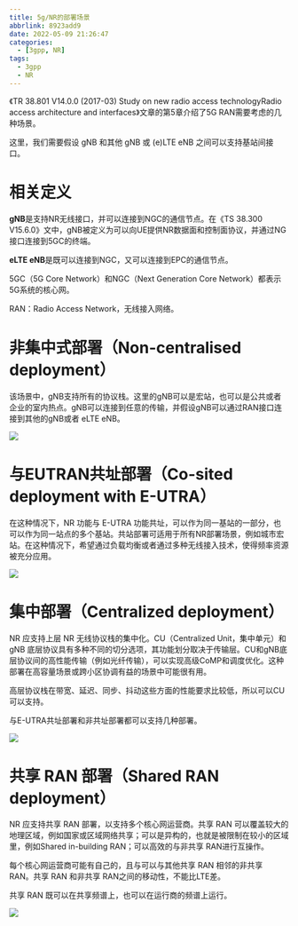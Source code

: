 ```yaml
---
title: 5g/NR的部署场景
abbrlink: 8923add9
date: 2022-05-09 21:26:47
categories:
  - [3gpp, NR]
tags:
  - 3gpp
  - NR
---
```




《TR 38.801 V14.0.0 (2017-03) Study on new radio  access technologyRadio access architecture and interfaces》文章的第5章介绍了5G RAN需要考虑的几种场景。

这里，我们需要假设 gNB 和其他 gNB 或 (e)LTE eNB 之间可以支持基站间接口。

<!--more-->

# 相关定义

**gNB**是支持NR无线接口，并可以连接到NGC的通信节点。在《TS 38.300 V15.6.0》文中，gNB被定义为可以向UE提供NR数据面和控制面协议，并通过NG接口连接到5GC的终端。

**eLTE eNB**是既可以连接到NGC，又可以连接到EPC的通信节点。

5GC（5G Core Network）和NGC（Next Generation Core Network）都表示5G系统的核心网。

RAN：Radio Access Network，无线接入网络。



# 非集中式部署（Non-centralised deployment）

该场景中，gNB支持所有的协议栈。这里的gNB可以是宏站，也可以是公共或者企业的室内热点。gNB可以连接到任意的传输，并假设gNB可以通过RAN接口连接到其他的gNB或者 eLTE eNB。

<img src="https://fastly.jsdelivr.net/gh/xiaorangood/myImage/images/202205092230121.png"/>



# 与EUTRAN共址部署（Co-sited deployment with E-UTRA）

在这种情况下，NR 功能与 E-UTRA 功能共址，可以作为同一基站的一部分，也可以作为同一站点的多个基站。共站部署可适用于所有NR部署场景，例如城市宏站。在这种情况下，希望通过负载均衡或者通过多种无线接入技术，使得频率资源被充分应用。

<img src="https://fastly.jsdelivr.net/gh/xiaorangood/myImage/images/202205092234712.png"/>

# 集中部署（Centralized deployment）

NR 应支持上层 NR 无线协议栈的集中化。CU（Centralized Unit，集中单元）和 gNB 底层协议具有多种不同的切分选项，其功能划分取决于传输层。CU和gNB底层协议间的高性能传输（例如光纤传输），可以实现高级CoMP和调度优化。这种部署在高容量场景或跨小区协调有益的场景中可能很有用。

高层协议栈在带宽、延迟、同步、抖动这些方面的性能要求比较低，所以可以CU可以支持。

与E-UTRA共址部署和非共址部署都可以支持几种部署。

<img src="https://fastly.jsdelivr.net/gh/xiaorangood/myImage/images/202205092235469.png"/>

# 共享 RAN 部署（Shared RAN deployment）

NR 应支持共享 RAN 部署，以支持多个核心网运营商。共享 RAN 可以覆盖较大的地理区域，例如国家或区域网络共享；可以是异构的，也就是被限制在较小的区域里，例如Shared in-building RAN；可以高效的与非共享 RAN进行互操作。

每个核心网运营商可能有自己的，且与可以与其他共享 RAN 相邻的非共享 RAN。共享 RAN 和非共享 RAN之间的移动性，不能比LTE差。

共享 RAN 既可以在共享频谱上，也可以在运行商的频谱上运行。

<img src="https://fastly.jsdelivr.net/gh/xiaorangood/myImage/images/202205092236282.png"/>
